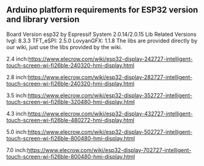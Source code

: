 ## Arduino platform requirements for ESP32 version and library version
Board Version
esp32 by Espressif System 2.0.14/2.0.15
Lib Related Versions
Ivgl: 8.3.3
TFT_eSPI: 2.5.0
LovyanGFX: 1.1.8
The libs are provided directly by our wiki, just use the libs provided by the wiki.

2.4 inch:https://www.elecrow.com/wiki/esp32-display-242727-intelligent-touch-screen-wi-fi26ble-240320-hmi-display.html

2.8 inch:https://www.elecrow.com/wiki/esp32-display-282727-intelligent-touch-screen-wi-fi26ble-240320-hmi-display.html

3.5 inch:https://www.elecrow.com/wiki/esp32-display-352727-intelligent-touch-screen-wi-fi26ble-320480-hmi-display.html

4.3 inch:https://www.elecrow.com/wiki/esp32-display-432727-intelligent-touch-screen-wi-fi26ble-480272-hmi-display.html

5.0 inch:https://www.elecrow.com/wiki/esp32-display-502727-intelligent-touch-screen-wi-fi26ble-800480-hmi-display.html

7.0 inch:https://www.elecrow.com/wiki/esp32-display-702727-intelligent-touch-screen-wi-fi26ble-800480-hmi-display.html
